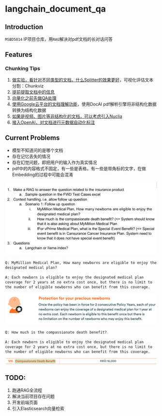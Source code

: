 # langchain_document_qa
## Introduction
`MSBD5014` IP项目仓库，用`RAG`解决对pdf文档的长对话问答

## Features
### Chunking Tips

1. [做实验，看针对不同类型的文档，什么Splitter的效果更好](https://python.langchain.com/docs/modules/data_connection/document_transformers/)，可视化评估文本分割：Chunkviz
2. [提前提取文档中的信息](https://python.langchain.com/docs/integrations/document_transformers/doctran_extract_properties)
3. [向量化之前先做QA处理](https://python.langchain.com/docs/integrations/document_transformers/doctran_interrogate_document)
4. [使用Google云平台的文档理解功能](https://python.langchain.com/docs/integrations/document_transformers/google_docai)，使用DocAI pdf解析引擎将非结构化数据转换为结构化数据
5. [如果是视频、图片等非结构化的文档，可以考虑引入Nuclia](https://python.langchain.com/docs/integrations/document_transformers/nuclia_transformer)
6. [接入OpenAI，对文档进行元数据自动化标注](https://python.langchain.com/docs/integrations/document_transformers/openai_metadata_tagger)

## Current Problems
- 模型不知道问的是哪个文档
- 存在记忆丢失的情况
- 存在幻觉问题，即把用户的输入作为真实情况
- pdf中的内容格式不固定，有一些是表格，有一些是带角标的文字，在做Embedding的过程中可能会混淆

![alt text](img/problem.png)

```
Q: MyMillion Medical Plan, How many newborns are eligible to enjoy the designated medical plan?

A: Each newborn is eligible to enjoy the designated medical plan coverage for 2 years at no extra cost once, but there is no limit to the number of eligible newborns who can benefit from this coverage.
```
![alt text](img/result-1.png)

```
Q: How much is the compassionate death benefit?

A: Each newborn is eligible to enjoy the designated medical plan coverage for 2 years at no extra cost once, but there is no limit to the number of eligible newborns who can benefit from this coverage.
```
![alt text](img/result-2.png)
## TODO:
1. 跑通RAG全流程
2. 解决当前项目存在问题
3. 开发前端页面
4. 引入Elasticsearch向量检索
